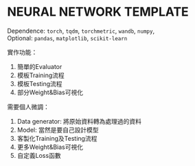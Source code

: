 # NEURAL NETWORK TEMPLATE

Dependence: `torch`, `tqdm`, `torchmetric`, `wandb`, `numpy`,   
Optional: `pandas`, `matplotlib`, `scikit-learn`

實作功能：
1. 簡單的Evaluator
2. 模板Training流程
3. 模板Testing流程
4. 部分Weight&Bias可視化

需要個人微調：
1. Data generator: 將原始資料轉為處理過的資料
2. Model: 當然是要自己設計模型
3. 客製化Training及Testing流程
4. 更多Weight&Bias可視化
5. 自定義Loss函數

